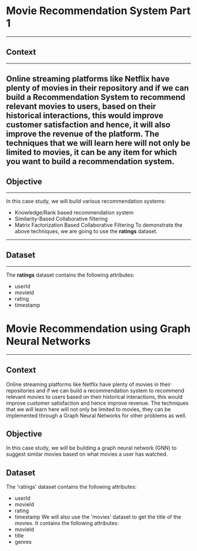 # **Movie Recommendation System Part 1**
---------------
## **Context**
---------------
Online streaming platforms like **Netflix** have plenty of movies in their repository and if we can build a **Recommendation System** to recommend **relevant movies** to users, based on their **historical interactions**, this would **improve customer satisfaction** and hence, it will also improve the revenue of the platform. The techniques that we will learn here will not only be limited to movies, it can be any item for which you want to build a recommendation system.
-----------------
## **Objective**
-----------------
In this case study, we will build various recommendation systems:
- Knowledge/Rank based recommendation system
- Similarity-Based Collaborative filtering
- Matrix Factorization Based Collaborative Filtering
To demonstrate the above techniques, we are going to use the **ratings** dataset.
-----------------
## **Dataset**
-----------------

The **ratings** dataset contains the following attributes:
- userId
- movieId
- rating
- timestamp



# **Movie Recommendation using Graph Neural Networks**
-------------------------------------------------------------------------------------
## **Context**
Online streaming platforms like Netflix have plenty of movies in their repositories and if we can build a recommendation system to recommend relevant movies to users based on their historical interactions, this would improve customer satisfaction and hence improve revenue. The techniques that we will learn here will not only be limited to movies, they can be implemented through a Graph Neural Networks for other problems as well.
## **Objective**
In this case study, we will be building a graph neural network (GNN) to suggest similar movies based on what movies a user has watched.
## **Dataset**
The 'ratings' dataset contains the following attributes:
- userId
- movieId
- rating
- timestamp
We will also use the 'movies' dataset to get the title of the movies. It contains the following attributes:
- movieId
- title
- genres
